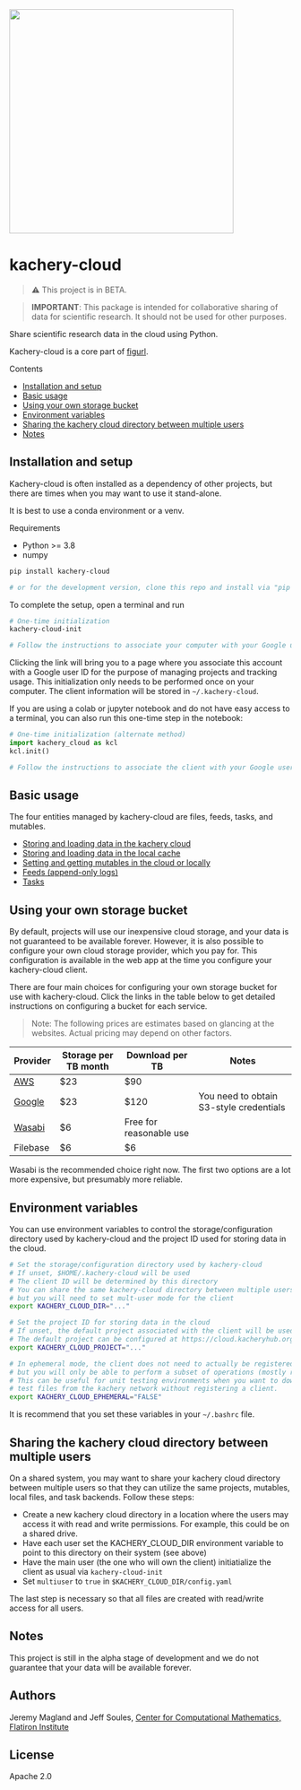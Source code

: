 <img src="https://user-images.githubusercontent.com/3679296/161265718-1127dd6a-a7c4-419b-b9e0-915740c418bc.svg" width="400px" />

# kachery-cloud

> :warning: This project is in BETA.

> **IMPORTANT**: This package is intended for collaborative sharing of data for scientific research. It should not be used for other purposes.

Share scientific research data in the cloud using Python.

Kachery-cloud is a core part of [figurl](https://github.com/flatironinstitute/figurl).

Contents

* [Installation and setup](#installation-and-setup)
* [Basic usage](#basic-usage)
* [Using your own storage bucket](#using-your-own-storage-bucket)
* [Environment variables](#environment-variables)
* [Sharing the kachery cloud directory between multiple users](#sharing-the-kachery-cloud-directory-between-multiple-users)
* [Notes](#notes)

## Installation and setup

Kachery-cloud is often installed as a dependency of other projects, but there are times when you may want to use it stand-alone.

It is best to use a conda environment or a venv.

Requirements
* Python >= 3.8
* numpy

```bash
pip install kachery-cloud

# or for the development version, clone this repo and install via "pip install -e ."
```

To complete the setup, open a terminal and run 

```bash
# One-time initialization
kachery-cloud-init

# Follow the instructions to associate your computer with your Google user on the kachery-cloud network
```

Clicking the link will bring you to a page where you associate this account with a Google user ID for the purpose of managing projects and tracking usage. This initialization only needs to be performed once on your computer. The client information will be stored in `~/.kachery-cloud`.

If you are using a colab or jupyter notebook and do not have easy access to a terminal, you can also run this one-time step in the notebook:

```python
# One-time initialization (alternate method)
import kachery_cloud as kcl
kcl.init()

# Follow the instructions to associate the client with your Google user on the kachery-cloud network
```

## Basic usage

The four entities managed by kachery-cloud are files, feeds, tasks, and mutables.

* [Storing and loading data in the kachery cloud](doc/store_load_data.md)
* [Storing and loading data in the local cache](doc/store_load_data_local.md)
* [Setting and getting mutables in the cloud or locally](doc/set_get_mutable.md)
* [Feeds (append-only logs)](doc/feeds.md)
* [Tasks](doc/tasks.md)

## Using your own storage bucket

By default, projects will use our inexpensive cloud storage, and your data is not guaranteed to be available forever. However, it is also possible to configure your own cloud storage provider, which you pay for. This configuration is available in the web app at the time you configure your kachery-cloud client.

There are four main choices for configuring your own storage bucket for use with kachery-cloud. Click the links in the table below to get detailed instructions on configuring a bucket for each service.

> Note: The following prices are estimates based on glancing at the websites. Actual pricing may depend on other factors.

| Provider | Storage per TB month | Download per TB | Notes |
| -------- | ------------- | ----- | --- |
| [AWS](./doc/aws_bucket_instructions.md) | $23 | $90 |  |
| [Google](./doc/google_bucket_instructions.md) | $23  | $120 | You need to obtain S3-style credentials |
| [Wasabi](./doc/wasabi_bucket_instructions.md) | $6 | Free for reasonable use | |
| Filebase | $6 | $6 | |

Wasabi is the recommended choice right now. The first two options are a lot more expensive, but presumably more reliable.

## Environment variables

You can use environment variables to control the storage/configuration directory used by kachery-cloud and the project ID used for storing data in the cloud.

```bash
# Set the storage/configuration directory used by kachery-cloud
# If unset, $HOME/.kachery-cloud will be used
# The client ID will be determined by this directory
# You can share the same kachery-cloud directory between multiple users,
# but you will need to set mult-user mode for the client
export KACHERY_CLOUD_DIR="..."

# Set the project ID for storing data in the cloud
# If unset, the default project associated with the client will be used
# The default project can be configured at https://cloud.kacheryhub.org
export KACHERY_CLOUD_PROJECT="..."

# In ephemeral mode, the client does not need to actually be registered
# but you will only be able to perform a subset of operations (mostly readonly)
# This can be useful for unit testing environments when you want to download
# test files from the kachery network without registering a client.
export KACHERY_CLOUD_EPHEMERAL="FALSE"
```

It is recommend that you set these variables in your `~/.bashrc` file.

## Sharing the kachery cloud directory between multiple users

On a shared system, you may want to share your kachery cloud directory between multiple users so that
they can utilize the same projects, mutables, local files, and task backends. Follow these steps:

* Create a new kachery cloud directory in a location where the users may access it
with read and write permissions. For example, this could be on a shared drive.
* Have each user set the KACHERY_CLOUD_DIR environment variable to point to this
directory on their system (see above)
* Have the main user (the one who will own the client) initiatialize the client as usual via
`kachery-cloud-init`
* Set `multiuser` to `true` in `$KACHERY_CLOUD_DIR/config.yaml`

The last step is necessary so that all files are created with read/write access for
all users.

## Notes

This project is still in the alpha stage of development and we do not guarantee that your data will be available forever.

## Authors

Jeremy Magland and Jeff Soules, [Center for Computational Mathematics, Flatiron Institute](https://www.simonsfoundation.org/flatiron/center-for-computational-mathematics)

## License

Apache 2.0
